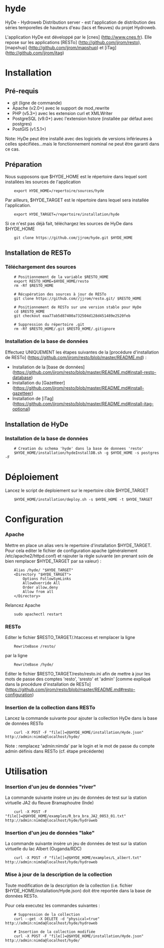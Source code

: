 hyde
====

HyDe - Hydroweb Distribution server - est l'application de distribution des séries temporelles de hauteurs d'eau (lacs et fleuves) du projet Hydroweb.

L'application HyDe est développé par le [cnes] (http://www.cnes.fr). Elle repose sur les applications [RESTo] (http://github.com/jjrom/resto), [mapshup] (http://github.com/jjrom/mapshup) et [iTag] (http://github.com/jjrom/itag)

Installation
============

Pré-requis
----------

* git (ligne de commande)
* Apache (v2.0+) avec le support de mod_rewrite
* PHP (v5.3+) avec les extension curl et XMLWriter
* PostgreSQL (v9.0+) avec l'extension hstore (installée par défaut avec postgres)
* PostGIS (v1.5.1+)

Note: HyDe peut être installé avec des logiciels de versions inférieures à celles spécifiées...mais le fonctionnement nominal ne peut être garanti dans ce cas.


Préparation
-----------
Nous supposons que $HYDE_HOME est le répertoire dans lequel sont installées les sources de l'application

        export HYDE_HOME=/repertoire/sources/hyde

Par ailleurs, $HYDE_TARGET est le répertoire dans lequel sera installée l'application.

        export HYDE_TARGET=/repertoire/installation/hyde

Si ce n'est pas déjà fait, téléchargez les sources de HyDe dans $HYDE_HOME

        git clone https://github.com/jjrom/hyde.git $HYDE_HOME


Installation de RESTo
---------------------

### Téléchargement des sources

        # Positionnement de la variable $RESTO_HOME
        export RESTO_HOME=$HYDE_HOME/resto
        rm -Rf $RESTO_HOME

        # Récupération des sources à jour de RESTo 
        git clone https://github.com//jjrom/resto.git/ $RESTO_HOME
        
        # Positionnement de RESTo sur une version stable pour HyDe
        cd $RESTO_HOME
        git checkout eaa77ab5d87400a732504d128d451489e2520feb
        
        # Suppression du répertoire .git
        rm -Rf $RESTO_HOME/.git $RESTO_HOME/.gitignore
        

### Installation de la base de données

Effectuez UNIQUEMENT les étapes suivantes de la [procédure d'installation de RESTo] (https://github.com/jjrom/resto/blob/master/README.md) :
* Installation de la [base de données] (https://github.com/jjrom/resto/blob/master/README.md#install-resto-database)
* Installation du [Gazetteer] (https://github.com/jjrom/resto/blob/master/README.md#install-gazetteer)
* Installation de [iTag] (https://github.com/jjrom/resto/blob/master/README.md#install-itag-optional)


Installation de HyDe
--------------------

### Installation de la base de données

        # Creation du schema 'hyde' dans la base de donnees 'resto'
        $HYDE_HOME/installation/hydeInstallDB.sh -g $HYDE_HOME -s postgres -F


Déploiement
===========

Lancez le script de deploiement sur le repertoire cible $HYDE_TARGET

        $HYDE_HOME/installation/deploy.sh -s $HYDE_HOME -t $HYDE_TARGET


Configuration
=============

### Apache

Mettre en place un alias vers le repertoire d'installation $HYDE_TARGET. Pour cela editer le fichier de configuration
apache (généralement /etc/apache2/httpd.conf) et rajouter la règle suivante (en prenant soin de bien remplacer
$HYDE_TARGET par sa valeur) :

        Alias /hyde/ "$HYDE_TARGET"
        <Directory "$HYDE_TARGET">
            Options FollowSymLinks
            AllowOverride All
            Order allow,deny
            Allow from all
        </Directory>

Relancez Apache

        sudo apachectl restart

### RESTo

Editer le fichier $RESTO_TARGET/.htaccess et remplacer la ligne

        RewriteBase /resto/

par la ligne 

        RewriteBase /hyde/

Editer le fichier $RESTO_TARGET/resto/resto.ini afin de mettre à jour les mots de passe
des comptes 'resto', 'sresto' et 'admin' [comme expliqué dans la procédure d'installation de RESTo] (https://github.com/jjrom/resto/blob/master/README.md#resto-configuration)

### Insertion de la collection dans RESTo

Lancez la commande suivante pour ajouter la collection HyDe dans la base de données RESTo

        curl -X POST -F "file[]=@$HYDE_HOME/installation/Hyde.json" http://admin:nimda@localhost/hyde/

Note : remplacez 'admin:nimda' par le login et le mot de passe du compte admin définis dans RESTo (cf. étape précédente)


Utilisation
===========

### Insertion d'un jeu de données "river"
La commande suivante insère un jeu de données de test sur la station virtuelle JA2 du fleuve Bramaphoutre (Inde)

        curl -X POST -F "file[]=@$HYDE_HOME/examples/R_bra_bra_JA2_0053_01.txt" http://admin:nimda@localhost/hyde/hydroweb

### Insertion d'un jeu de données "lake"
La commande suivante insère un jeu de données de test sur la station virtuelle du lac Albert (Ouganda/RDC)

        curl -X POST -F "file[]=@$HYDE_HOME/examples/L_albert.txt" http://admin:nimda@localhost/hyde/hydroweb

### Mise à jour de la description de la collection
Toute modification de la description de la collection (i.e. fichier $HYDE_HOME/installation/Hyde.json) doit être reportée
dans la base de données RESTo.

Pour cela executez les commandes suivantes :

        # Suppression de la collection
        curl --get -X DELETE -d "physical=true" http://admin:nimda@localhost/hyde/hydroweb
        
        # Insertion de la collection modifiée
        curl -X POST -F "file[]=@$HYDE_HOME/installation/Hyde.json" http://admin:nimda@localhost/hyde/

